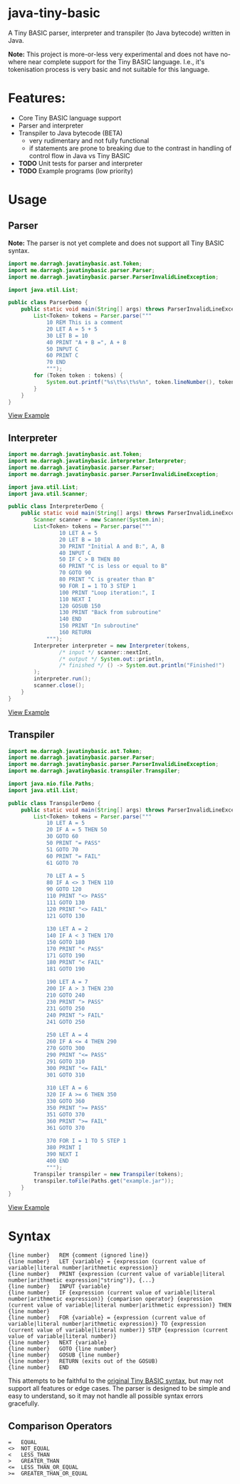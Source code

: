 # java-tiny-basic

A Tiny BASIC parser, interpreter and transpiler (to Java bytecode) written in Java.

**Note:** This project is more-or-less very experimental and does not have no-where near complete support for the Tiny BASIC language. I.e., it's tokenisation process is very basic and not suitable for this language.

# Features:

- Core Tiny BASIC language support
- Parser and interpreter
- Transpiler to Java bytecode (BETA)
  - very rudimentary and not fully functional
  - if statements are prone to breaking due to the contrast in handling of control flow in Java vs Tiny BASIC
- **TODO** Unit tests for parser and interpreter
- **TODO** Example programs (low priority)

# Usage

## Parser

**Note:** The parser is not yet complete and does not support all Tiny BASIC syntax.

```java
import me.darragh.javatinybasic.ast.Token;
import me.darragh.javatinybasic.parser.Parser;
import me.darragh.javatinybasic.parser.ParserInvalidLineException;

import java.util.List;

public class ParserDemo {
    public static void main(String[] args) throws ParserInvalidLineException {
        List<Token> tokens = Parser.parse("""
            10 REM This is a comment
            20 LET A = 5 + 5
            30 LET B = 10
            40 PRINT "A + B =", A + B
            50 INPUT C
            60 PRINT C
            70 END
            """);
        for (Token token : tokens) {
            System.out.printf("%s\t%s\t%s%n", token.lineNumber(), token.statement(), token.expression());
        }
    }
}
```

[View Example](Example/src/test/java/ParserDemo.java)

## Interpreter

```java
import me.darragh.javatinybasic.ast.Token;
import me.darragh.javatinybasic.interpreter.Interpreter;
import me.darragh.javatinybasic.parser.Parser;
import me.darragh.javatinybasic.parser.ParserInvalidLineException;

import java.util.List;
import java.util.Scanner;

public class InterpreterDemo {
    public static void main(String[] args) throws ParserInvalidLineException {
        Scanner scanner = new Scanner(System.in);
        List<Token> tokens = Parser.parse("""
                10 LET A = 5
                20 LET B = 10
                30 PRINT "Initial A and B:", A, B
                40 INPUT C
                50 IF C > B THEN 80
                60 PRINT "C is less or equal to B"
                70 GOTO 90
                80 PRINT "C is greater than B"
                90 FOR I = 1 TO 3 STEP 1
                100 PRINT "Loop iteration:", I
                110 NEXT I
                120 GOSUB 150
                130 PRINT "Back from subroutine"
                140 END
                150 PRINT "In subroutine"
                160 RETURN
            """);
        Interpreter interpreter = new Interpreter(tokens,
                /* input */ scanner::nextInt,
                /* output */ System.out::println,
                /* finished */ () -> System.out.println("Finished!")
        );
        interpreter.run();
        scanner.close();
    }
}
```

[View Example](Example/src/test/java/InterpreterDemo.java)

## Transpiler

```java
import me.darragh.javatinybasic.ast.Token;
import me.darragh.javatinybasic.parser.Parser;
import me.darragh.javatinybasic.parser.ParserInvalidLineException;
import me.darragh.javatinybasic.transpiler.Transpiler;

import java.nio.file.Paths;
import java.util.List;

public class TranspilerDemo {
    public static void main(String[] args) throws ParserInvalidLineException {
        List<Token> tokens = Parser.parse("""
            10 LET A = 5
            20 IF A = 5 THEN 50
            30 GOTO 60
            50 PRINT "= PASS"
            51 GOTO 70
            60 PRINT "= FAIL"
            61 GOTO 70
            
            70 LET A = 5
            80 IF A <> 3 THEN 110
            90 GOTO 120
            110 PRINT "<> PASS"
            111 GOTO 130
            120 PRINT "<> FAIL"
            121 GOTO 130
            
            130 LET A = 2
            140 IF A < 3 THEN 170
            150 GOTO 180
            170 PRINT "< PASS"
            171 GOTO 190
            180 PRINT "< FAIL"
            181 GOTO 190
            
            190 LET A = 7
            200 IF A > 3 THEN 230
            210 GOTO 240
            230 PRINT "> PASS"
            231 GOTO 250
            240 PRINT "> FAIL"
            241 GOTO 250
            
            250 LET A = 4
            260 IF A <= 4 THEN 290
            270 GOTO 300
            290 PRINT "<= PASS"
            291 GOTO 310
            300 PRINT "<= FAIL"
            301 GOTO 310
            
            310 LET A = 6
            320 IF A >= 6 THEN 350
            330 GOTO 360
            350 PRINT ">= PASS"
            351 GOTO 370
            360 PRINT ">= FAIL"
            361 GOTO 370
            
            370 FOR I = 1 TO 5 STEP 1
            380 PRINT I
            390 NEXT I
            400 END
            """);
        Transpiler transpiler = new Transpiler(tokens);
        transpiler.toFile(Paths.get("example.jar"));
    }
}
```

[View Example](Example/src/test/java/TranspilerDemo.java)

# Syntax

```
{line number}   REM {comment (ignored line)}
{line number}   LET {variable} = {expression (current value of variable|literal number|arithmetic expression)}
{line number}   PRINT {expression (current value of variable|literal number|arithmetic expression|"string")}, {...}
{line number}   INPUT {variable}
{line number}   IF {expression (current value of variable|literal number|arithmetic expression)} {comparison operator} {expression (current value of variable|literal number|arithmetic expression)} THEN {line number}
{line number}   FOR {variable} = {expression (current value of variable|literal number|arithmetic expression)} TO {expression (current value of variable|literal number)} STEP {expression (current value of variable|literal number)}
{line number}   NEXT {variable}
{line number}   GOTO {line number}
{line number}   GOSUB {line number}
{line number}   RETURN (exits out of the GOSUB)
{line number}   END
```

This attempts to be faithful to the [original Tiny BASIC syntax](http://tinybasic.cyningstan.org.uk/page/12/tiny-basic-manual), but may not support all features or edge cases. The parser is designed to be simple and easy to understand, so it may not handle all possible syntax errors gracefully.

## Comparison Operators

```
=   EQUAL
<>  NOT_EQUAL
<   LESS_THAN
>   GREATER_THAN
<=  LESS_THAN_OR_EQUAL
>=  GREATER_THAN_OR_EQUAL
```
